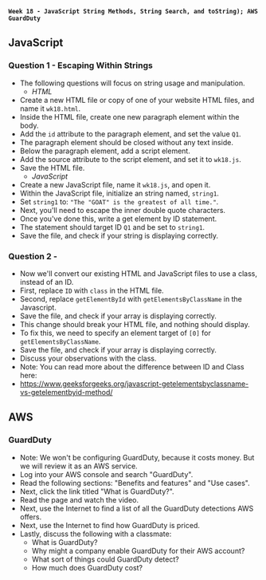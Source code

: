 **`Week 18 - JavaScript String Methods, String Search, and toString); AWS GuardDuty`**

## JavaScript

### Question 1 - Escaping Within Strings
- The following questions will focus on string usage and manipulation.
  - *HTML*
- Create a new HTML file or copy of one of your website HTML files, and name it `wk18.html`.
- Inside the HTML file, create one new paragraph element within the body.
- Add the `id` attribute to the paragraph element, and set the value `Q1`.
- The paragraph element should be closed without any text inside.
- Below the paragraph element, add a script element.
- Add the source attribute to the script element, and set it to `wk18.js`.
- Save the HTML file.
  - *JavaScript*
- Create a new JavaScript file, name it `wk18.js`, and open it.
- Within the JavaScript file, initialize an string named, `string1`.
- Set `string1` to: `"The "GOAT" is the greatest of all time."`.
- Next, you'll need to escape the inner double quote characters.
- Once you've done this, write a get element by ID statement.
- The statement should target ID `Q1` and be set to `string1`.
- Save the file, and check if your string is displaying correctly.

### Question 2 - 
- Now we'll convert our existing HTML and JavaScript files to use a class, instead of an ID.
- First, replace `ID` with `class` in the HTML file.
- Second, replace `getElementById` with `getElementsByClassName` in the Javascript.
- Save the file, and check if your array is displaying correctly.
- This change should break your HTML file, and nothing should display.
- To fix this, we need to specify an element target of `[0]` for `getElementsByClassName`.
- Save the file, and check if your array is displaying correctly.
- Discuss your observations with the class.
- Note: You can read more about the difference between ID and Class here:
- https://www.geeksforgeeks.org/javascript-getelementsbyclassname-vs-getelementbyid-method/



## AWS

### GuardDuty
- Note: We won't be configuring GuardDuty, because it costs money. But we will review it as an AWS service.
- Log into your AWS console and search "GuardDuty".
- Read the following sections: "Benefits and features" and "Use cases".
- Next, click the link titled "What is GuardDuty?".
- Read the page and watch the video.
- Next, use the Internet to find a list of all the GuardDuty detections AWS offers.
- Next, use the Internet to find how GuardDuty is priced.
- Lastly, discuss the following with a classmate:
  - What is GuardDuty?
  - Why might a company enable GuardDuty for their AWS account?
  - What sort of things could GuardDuty detect?
  - How much does GuardDuty cost?
